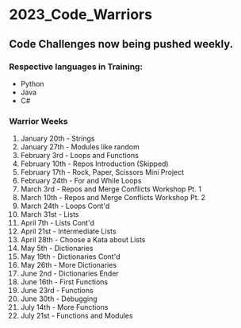 # 2023_Code_Warriors

## Code Challenges now being pushed weekly.

### Respective languages in Training: 
  - Python
  - Java
  - C#

### Warrior Weeks
  1. January 20th - Strings
  2. January 27th - Modules like random
  3. February 3rd - Loops and Functions
  4. February 10th - Repos Introduction (Skipped)
  5. February 17th - Rock, Paper, Scissors Mini Project
  6. February 24th - For and While Loops
  7. March 3rd - Repos and Merge Conflicts Workshop Pt. 1
  8. March 10th - Repos and Merge Conflicts Workshop Pt. 2
  9. March 24th - Loops Cont'd
  10. March 31st - Lists
  11. April 7th - Lists Cont'd
  12. April 21st - Intermediate Lists
  13. April 28th - Choose a Kata about Lists
  14. May 5th - Dictionaries
  15. May 19th - Dictionaries Cont'd
  16. May 26th - More Dictionaries
  17. June 2nd - Dictionaries Ender
  18. June 16th - First Functions
  19. June 23rd - Functions
  20. June 30th - Debugging
  21. July 14th - More Functions
  22. July 21st - Functions and Modules